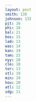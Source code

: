 ```yaml
---
layout: post
smith: 138
johnson: 132
pit: 16
phi: 18
bal: 21
bos: 15
lad: 13
was: 14
kan: 19
tam: 22
nyy: 20
cle: 18
tor: 13
stl: 19
min: 19
hou: 20
atl: 12
sdg: 11
---
```

